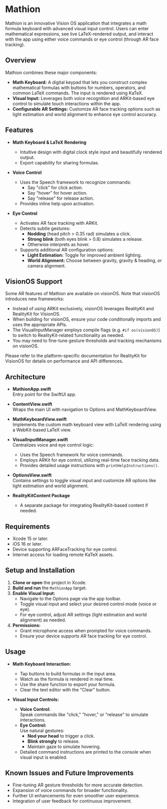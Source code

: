 # Mathion

Mathion is an innovative Vision OS application that integrates a math formula keyboard with advanced visual input control. Users can enter mathematical expressions, see live LaTeX-rendered output, and interact with the app using either voice commands or eye control (through AR face tracking).

## Overview

Mathion combines these major components:
- **Math Keyboard:** A digital keypad that lets you construct complex mathematical formulas with buttons for numbers, operators, and common LaTeX commands. The input is rendered using KaTeX.
- **Visual Input:** Leverages both voice recognition and ARKit-based eye control to simulate touch interactions within the app.
- **Configurable AR Settings:** Customize AR face tracking options such as light estimation and world alignment to enhance eye control accuracy.

## Features

- **Math Keyboard & LaTeX Rendering**
  - Intuitive design with digital clock style input and beautifully rendered output.
  - Export capability for sharing formulas.
  
- **Voice Control**
  - Uses the Speech framework to recognize commands:
    - Say "click" for click action.
    - Say "hover" for hover action.
    - Say "release" for release action.
  - Provides inline help upon activation.

- **Eye Control**
  - Activates AR face tracking with ARKit.
  - Detects subtle gestures:
    - **Nodding** (head pitch > 0.35 rad) simulates a click.
    - **Strong blink** (both eyes blink > 0.8) simulates a release.
    - Otherwise interprets as hover.
  - Supports additional AR configuration options:
    - **Light Estimation:** Toggle for improved ambient lighting.
    - **World Alignment:** Choose between gravity, gravity & heading, or camera alignment.

## VisionOS Support

Some AR features of Mathion are available on visionOS. Note that visionOS introduces new frameworks:
- Instead of using ARKit exclusively, visionOS leverages RealityKit and RealityKit for VisionOS.
- When building for visionOS, ensure your code conditionally imports and uses the appropriate APIs.
- The VisualInputManager employs compile flags (e.g. `#if os(visionOS)`) to switch to RealityKit-related functionality as needed.
- You may need to fine-tune gesture thresholds and tracking mechanisms on visionOS.

Please refer to the platform-specific documentation for RealityKit for VisionOS for details on performance and API differences.

## Architecture

- **MathionApp.swift**  
  Entry point for the SwiftUI app.

- **ContentView.swift**  
  Wraps the main UI with navigation to Options and MathKeyboardView.

- **MathKeyboardView.swift**  
  Implements the custom math keyboard view with LaTeX rendering using a WebKit-based LaTeX view.

- **VisualInputManager.swift**  
  Centralizes voice and eye control logic:
  - Uses the Speech framework for voice commands.
  - Employs ARKit for eye control, utilizing real-time face tracking data.
  - Provides detailed usage instructions with `printHelpInstructions()`.

- **OptionsView.swift**  
  Contains settings to toggle visual input and customize AR options like light estimation and world alignment.

- **RealityKitContent Package**
  - A separate package for integrating RealityKit-based content if needed.

## Requirements

- Xcode 15 or later.
- iOS 16 or later.
- Device supporting ARFaceTracking for eye control.
- Internet access for loading remote KaTeX assets.

## Setup and Installation

1. **Clone or open** the project in Xcode.
2. **Build and run** the `MathionApp` target.
3. **Enable Visual Input:**  
   - Navigate to the Options page via the app toolbar.  
   - Toggle visual input and select your desired control mode (voice or eye).
   - For eye control, adjust AR settings (light estimation and world alignment) as needed.
4. **Permissions:**  
   - Grant microphone access when prompted for voice commands.
   - Ensure your device supports AR face tracking for eye control.

## Usage

- **Math Keyboard Interaction:**
  - Tap buttons to build formulas in the input area.
  - Watch as the formula is rendered in real time.
  - Use the share function to export your formula.
  - Clear the text editor with the "Clear" button.

- **Visual Input Controls:**
  - **Voice Control:**  
    Speak commands like "click," "hover," or "release" to simulate interactions.
  - **Eye Control:**  
    Use natural gestures:
      - **Nod your head** to trigger a click.
      - **Blink strongly** to release.
      - Maintain gaze to simulate hovering.
  - Detailed command instructions are printed to the console when visual input is enabled.

## Known Issues and Future Improvements

- Fine-tuning AR gesture thresholds for more accurate detection.
- Expansion of voice commands for broader functionality.
- Further UI enhancements for even smoother user experience.
- Integration of user feedback for continuous improvement.
